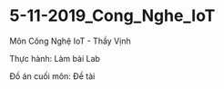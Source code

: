 # 5-11-2019_Cong_Nghe_IoT
Môn Công Nghệ IoT - Thầy Vịnh


Thực hành: Làm bài Lab

Đồ án cuối môn: Đề tài
